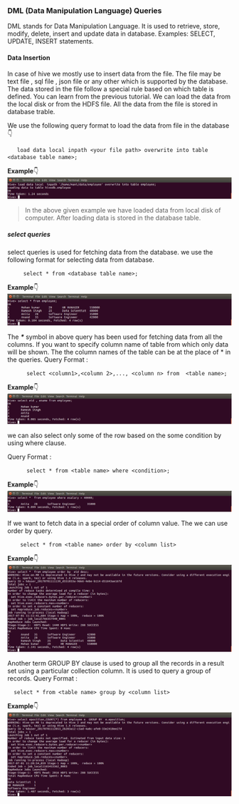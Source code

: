 
### DML (Data Manipulation Language) Queries

  DML stands for Data Manipulation Language. It is used to retrieve, store, modify, delete, insert 
  and update data in database.   Examples: SELECT, UPDATE, INSERT statements.
  
  #### Data Insertion 
  
 In case of hive we mostly use to insert data from the file. The file may be text file ,
 sql file , json file or any other which is supported by the database. The data stored in 
the file follow a special rule based on which table is defined. You can learn from  the
previous tutorial. We can load the data from the local disk or from the HDFS file. All the
data from the file is stored in database trable.
     
We use the following query format to load the data from file in the database :point_down:
    
 ```
    load data local inpath <your file path> overwrite into table <database table name>;
 ```
**Example**:point_down:
    ![load data](https://github.com/maniram-yadav/Hive/blob/master/images/loaddata.png)
    
> In the above given example we have loaded data from local disk of computer. After loading
data is stored in the database table.
    
##### select queries
select queries is used for fetching data from the database.
we use the following format for selecting data from database.
      
 ```
      select * from <database table name>;
 ```
**Example**:point_down:
      ![select from database](https://github.com/maniram-yadav/Hive/blob/master/images/selectdata.png)
      
The **_*_** symbol in above query has been used for fetching data from all the columns.
If you want to specify column name of table from which only data will be shown.
The the column names of the table can be at the place of * in the queries.
Query Format :

```
      select <column1>,<column 2>,..., <column n> from  <table name>; 
```

**Example**:point_down:
      ![select column](https://github.com/maniram-yadav/Hive/blob/master/images/selectcolumn.png)

we can also select only some of the row based on the some condition by using where clause.

Query Format :
```  
      select * from <table name> where <condition>;
```
**Example**:point_down:
    ![select where](https://github.com/maniram-yadav/Hive/blob/master/images/selectwhere.png)
    
If we want to fetch data in a special order of column value. The we can use order by query.

```
    select * from <table name> order by <column list>

```
    
  
  **Example**:point_down:
    ![order by](https://github.com/maniram-yadav/Hive/blob/master/images/selectorderby.png)
    
    
  
  Another term GROUP BY clause is used to group all the records in a result set using a particular 
    collection column. It is used to query a group of records.
    Query Format :
  
  ```
    select * from <table name> group by <column list>
  
  ```
 **Example**:point_down:
 ![groyp by](https://github.com/maniram-yadav/Hive/blob/master/images/selectgroupby.png)
